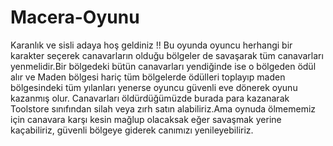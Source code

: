 # Macera-Oyunu
Karanlık ve sisli adaya hoş geldiniz !!
Bu oyunda oyuncu herhangi bir karakter seçerek canavarların olduğu bölgeler de savaşarak tüm canavarları yenmelidir.Bir bölgedeki bütün canavarları yendiğinde ise o bölgeden ödül alır ve Maden bölgesi hariç tüm bölgelerde ödülleri toplayıp maden bölgesindeki tüm yılanları yenerse oyuncu güvenli eve dönerek oyunu kazanmış olur. Canavarları öldürdüğümüzde burada para kazanarak Toolstore sınıfından silah veya zırh satın alabiliriz.Ama oynuda ölmememiz için canavara karşı kesin mağlup olacaksak eğer savaşmak yerine kaçabiliriz, güvenli bölgeye giderek canımızı yenileyebiliriz. 
